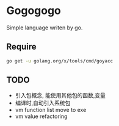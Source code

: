 # Gogogogo

Simple language writen by go.

## Require

```sh
go get -u golang.org/x/tools/cmd/goyacc
```

## TODO

+ 引入包概念, 能使用其他包的函数,变量
+ 编译时,自动引入系统包
+ vm function list move to exe
+ vm value refactoring
